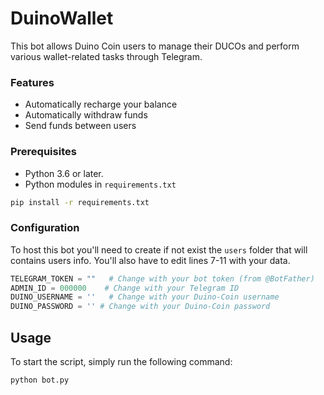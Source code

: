 # DuinoWallet
This bot allows Duino Coin users to manage their DUCOs and perform various wallet-related tasks through Telegram.

### Features
* Automatically recharge your balance
* Automatically withdraw funds
* Send funds between users

### Prerequisites
* Python 3.6 or later.
* Python modules in ```requirements.txt``` 

```bash
pip install -r requirements.txt
```
### Configuration
To host this bot you'll need to create if not exist the ```users``` folder that will contains users info.
You'll also have to edit lines 7-11 with your data.

```python
TELEGRAM_TOKEN = ""   # Change with your bot token (from @BotFather)
ADMIN_ID = 000000    # Change with your Telegram ID
DUINO_USERNAME = ''   # Change with your Duino-Coin username
DUINO_PASSWORD = '' # Change with your Duino-Coin password
```
## Usage
To start the script, simply run the following command:

```bash
python bot.py
```
